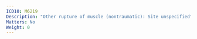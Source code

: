 ```yaml
---
ICD10: M6219
Description: "Other rupture of muscle (nontraumatic): Site unspecified"
Matters: No
Weight: 0
---
```

